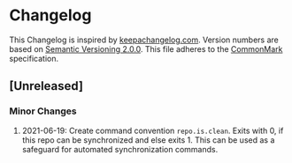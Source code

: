 # Changelog
This Changelog is inspired by [keepachangelog.com](https://keepachangelog.com/en/1.0.0/).
Version numbers are based on [Semantic Versioning 2.0.0](https://semver.org/spec/v2.0.0.html).
This file adheres to the [CommonMark](https://spec.commonmark.org/0.29) specification.
## [Unreleased]
### Minor Changes
1. 2021-06-19: Create command convention `repo.is.clean`.
   Exits with 0, if this repo can be synchronized and else exits 1.
   This can be used as a safeguard for automated synchronization commands.
